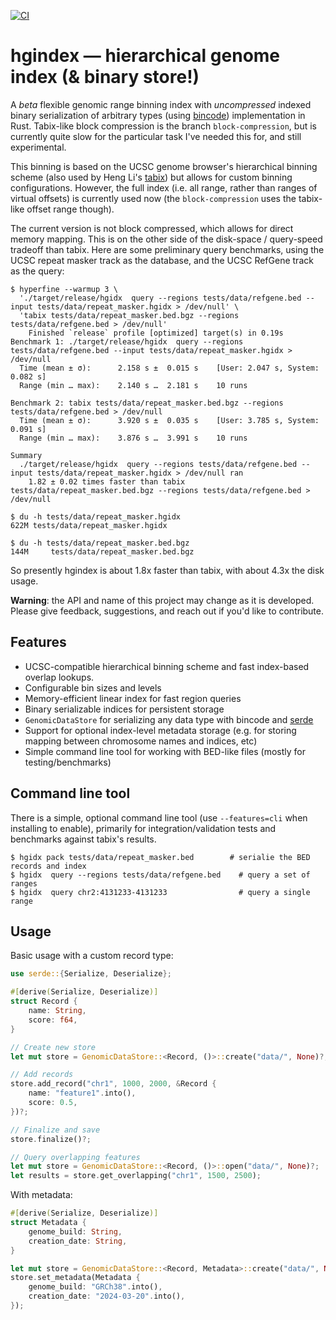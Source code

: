 [![CI](https://github.com/vsbuffalo/hgindex/actions/workflows/ci.yml/badge.svg)](https://github.com/vsbuffalo/hgindex/actions/workflows/ci.yml)

# hgindex — hierarchical genome index (& binary store!)

A *beta* flexible genomic range binning index with *uncompressed* indexed
binary serialization of arbitrary types (using
[bincode](https://github.com/bincode-org/bincode)) implementation in Rust.
Tabix-like block compression is the branch `block-compression`, but is
currently quite slow for the particular task I've needed this for, and still
experimental.

This binning is based on the UCSC genome browser's hierarchical binning scheme
(also used by Heng Li's
[tabix](https://pmc.ncbi.nlm.nih.gov/articles/PMC3042176/)) but allows for
custom binning configurations. However, the full index (i.e. all range, rather
than ranges of virtual offsets) is currently used now (the `block-compression`
uses the tabix-like offset range though).

The current version is not block compressed, which allows for direct memory
mapping. This is on the other side of the disk-space / query-speed tradeoff
than tabix. Here are some preliminary query benchmarks, using the UCSC repeat
masker track as the database, and the UCSC RefGene track as the query:

```
$ hyperfine --warmup 3 \
  './target/release/hgidx  query --regions tests/data/refgene.bed --input tests/data/repeat_masker.hgidx > /dev/null' \
  'tabix tests/data/repeat_masker.bed.bgz --regions tests/data/refgene.bed > /dev/null'
    Finished `release` profile [optimized] target(s) in 0.19s
Benchmark 1: ./target/release/hgidx  query --regions tests/data/refgene.bed --input tests/data/repeat_masker.hgidx > /dev/null
  Time (mean ± σ):      2.158 s ±  0.015 s    [User: 2.047 s, System: 0.082 s]
  Range (min … max):    2.140 s …  2.181 s    10 runs

Benchmark 2: tabix tests/data/repeat_masker.bed.bgz --regions tests/data/refgene.bed > /dev/null
  Time (mean ± σ):      3.920 s ±  0.035 s    [User: 3.785 s, System: 0.091 s]
  Range (min … max):    3.876 s …  3.991 s    10 runs

Summary
  ./target/release/hgidx  query --regions tests/data/refgene.bed --input tests/data/repeat_masker.hgidx > /dev/null ran
    1.82 ± 0.02 times faster than tabix tests/data/repeat_masker.bed.bgz --regions tests/data/refgene.bed > /dev/null

$ du -h tests/data/repeat_masker.hgidx
622M tests/data/repeat_masker.hgidx

$ du -h tests/data/repeat_masker.bed.bgz
144M     tests/data/repeat_masker.bed.bgz
```

So presently hgindex is about 1.8x faster than tabix, with about 4.3x the disk
usage.

**Warning**: the API and name of this project may change as it is developed.
Please give feedback, suggestions, and reach out if you'd like to contribute.

## Features

- UCSC-compatible hierarchical binning scheme and fast index-based overlap
  lookups.
- Configurable bin sizes and levels
- Memory-efficient linear index for fast region queries
- Binary serializable indices for persistent storage
- `GenomicDataStore` for serializing any data type with bincode and
  [serde](https://serde.rs)
- Support for optional index-level metadata storage (e.g. for storing mapping
  between chromosome names and indices, etc)
- Simple command line tool for working with BED-like files (mostly for testing/benchmarks)

## Command line tool

There is a simple, optional command line tool (use `--features=cli` when
installing to enable), primarily for integration/validation tests and
benchmarks against tabix's results.

```
$ hgidx pack tests/data/repeat_masker.bed        # serialie the BED records and index
$ hgidx  query --regions tests/data/refgene.bed    # query a set of ranges
$ hgidx  query chr2:4131233-4131233                # query a single range
```


## Usage

Basic usage with a custom record type:

```rust
use serde::{Serialize, Deserialize};

#[derive(Serialize, Deserialize)]
struct Record {
    name: String,
    score: f64,
}

// Create new store
let mut store = GenomicDataStore::<Record, ()>::create("data/", None)?;

// Add records
store.add_record("chr1", 1000, 2000, &Record {
    name: "feature1".into(),
    score: 0.5,
})?;

// Finalize and save
store.finalize()?;

// Query overlapping features
let mut store = GenomicDataStore::<Record, ()>::open("data/", None)?;
let results = store.get_overlapping("chr1", 1500, 2500);
```

With metadata:

```rust
#[derive(Serialize, Deserialize)]
struct Metadata {
    genome_build: String,
    creation_date: String,
}

let mut store = GenomicDataStore::<Record, Metadata>::create("data/", None)?;
store.set_metadata(Metadata {
    genome_build: "GRCh38".into(),
    creation_date: "2024-03-20".into(),
});
```


